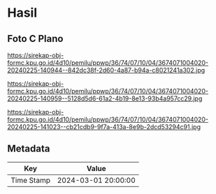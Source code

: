 # Hasil

## Foto C Plano

https://sirekap-obj-formc.kpu.go.id/4d10/pemilu/ppwp/36/74/07/10/04/3674071004020-20240225-140944--842dc38f-2d60-4a87-b94a-c8021241a302.jpg

https://sirekap-obj-formc.kpu.go.id/4d10/pemilu/ppwp/36/74/07/10/04/3674071004020-20240225-140959--5128d5d6-61a2-4b19-8e13-93b4a957cc29.jpg

https://sirekap-obj-formc.kpu.go.id/4d10/pemilu/ppwp/36/74/07/10/04/3674071004020-20240225-141023--cb21cdb9-9f7a-413a-8e9b-2dcd53294c91.jpg


## Metadata

| Key        | Value               |
| ---------- | ------------------- |
| Time Stamp | 2024-03-01 20:00:00 |




